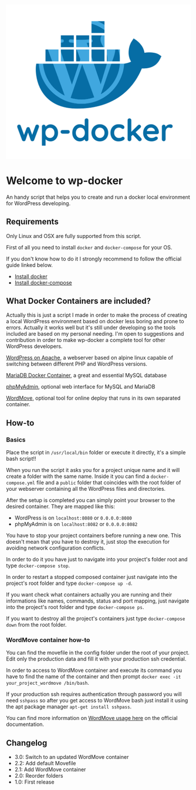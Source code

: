 ![wp-docker-logo](https://github.com/EugenioPetulla/wp-docker/blob/master/assets/wp-docker-logo.png)

# Welcome to wp-docker
An handy script that helps you to create and run a docker local environment for WordPress developing.

## Requirements

Only Linux and OSX are fully supported from this script.

First of all you need to install `docker` and `docker-compose` for your OS.  

If you don't know how to do it I strongly recommend to follow the official guide linked below.

- [Install docker](https://docs.docker.com/engine/installation/)  
- [Install docker-compose](https://docs.docker.com/compose/install/)

## What Docker Containers are included?

Actually this is just a script I made in order to make the process of creating a local WordPress environment based on docker less boring and prone to errors. Actually it works well but it's still under developing so the tools included are based on my personal needing. I'm open to suggestions and contribution in order to make wp-docker a complete tool for other WordPress developers.  

[WordPress on Apache](https://hub.docker.com/_/wordpress/), a webserver based on alpine linux capable of switching between different PHP and WordPress versions.

[MariaDB Docker Container](https://hub.docker.com/_/mariadb/), a great and essential MySQL database

[phpMyAdmin](https://hub.docker.com/r/phpmyadmin/phpmyadmin/), optional web interface for MySQL and MariaDB

[WordMove](https://hub.docker.com/r/simonbland/wordmove/), optional tool for online deploy that runs in its own separated container.

## How-to

### Basics

Place the script in `/usr/local/bin` folder or execute it directly, it's a simple bash script!!

When you run the script it asks you for a project unique name and it will create a folder with the same name. Inside it you can find a `docker-compose.yml` file and a `public` folder that coincides with the root folder of your webserver containing all the WordPress files and directories.

After the setup is completed you can simply point your browser to the desired container. They are mapped like this:

- WordPress is on `localhost:8080` or `0.0.0.0:8080`
- phpMyAdmin is on `localhost:8082` or `0.0.0.0:8082`

You have to stop your project containers before running a new one. This doesn't mean that you have to destroy it, just stop the execution for avoiding network configuration conflicts.

In order to do it you have just to navigate into your project's folder root and type `docker-compose stop`.

In order to restart a stopped composed container just navigate into the project's root folder and type `docker-compose up -d`.

If you want check what containers actually you are running and their informations like names, commands, status and port mapping, just navigate into the project's root folder and type `docker-compose ps`.

If you want to destroy all the project's containers just type `docker-compose down` from the root folder.

### WordMove container how-to

You can find the movefile in the config folder under the root of your project. Edit only the production data and fill it with your production ssh credential.

In order to access to WordMove container and execute its command you have to find the name of the container and then prompt `docker exec -it your_project_wordmove /bin/bash`.

If your production ssh requires authentication through password you will need `sshpass` so after you get access to WordMove bash just install it using the apt package manager `apt-get install sshpass`.

You can find more information on [WordMove usage here](https://github.com/welaika/wordmove/wiki/Usage-and-flags-explained) on the official documentation.

## Changelog

- 3.0: Switch to an updated WordMove container
- 2.2: Add default Movefile
- 2.1: Add WordMove container
- 2.0: Reorder folders
- 1.0: First release